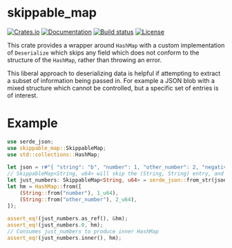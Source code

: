 # skippable_map

[![Crates.io](https://img.shields.io/crates/v/file_env_const.svg?style=for-the-badge)](https://crates.io/crates/skippable_map)
[![Documentation](https://img.shields.io/docsrs/skippable_map?style=for-the-badge)](https://docs.rs/skippable_map/)
[![Build status](https://img.shields.io/github/actions/workflow/status/tveness/skippable_map/rust.yml?label=Tests&style=for-the-badge)](https://github.com/tveness/skippable_map/actions/workflows/rust.yml)
[![License](https://img.shields.io/github/license/tveness/skippable_map?style=for-the-badge)](https://choosealicense.com/licenses/mit/)

This crate provides a wrapper around `HashMap` with a custom implementation of
`Deserialize` which skips any field which does not conform to the structure of the `HashMap`,
rather than throwing an error.
                                                                                                
This liberal approach to deserializing data is helpful if attempting to extract a subset of
information being passed in. For example a JSON blob with a mixed structure which cannot be
controlled, but a specific set of entries is of interest.
                                                                                                
# Example
                                                                                                
```rust
use serde_json;
use skippable_map::SkippableMap;
use std::collections::HashMap;
                                                                                                
let json = r#"{ "string": "b", "number": 1, "other_number": 2, "negative_number": -44}"#;
// SkippableMap<String, u64> will skip the (String, String) entry, and the negative number
let just_numbers: SkippableMap<String, u64> = serde_json::from_str(json).unwrap();
let hm = HashMap::from([
    (String::from("number"), 1_u64),
    (String::from("other_number"), 2_u64),
]);
                                                                                                
assert_eq!(just_numbers.as_ref(), &hm);
assert_eq!(just_numbers.0, hm);
// Consumes just_numbers to produce inner HashMap
assert_eq!(just_numbers.inner(), hm);
```


